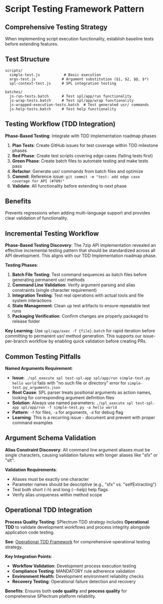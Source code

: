 # Script Testing Framework Pattern

## Comprehensive Testing Strategy

When implementing script execution functionality, establish baseline tests before extending features.

## Test Structure
```
scripts/
  simple-test.js           # Basic execution
  args-test.js            # Argument substitution ($1, $2, $@, $*)
  spl-context-test.js     # SPL integration testing

batches/
  js-run-tests.batch      # Test spl/app/run functionality
  js-wrap-tests.batch     # Test spl/app/wrap functionality  
  js-wrapped-execution-tests.batch  # Test generated usr/ commands
  js-help-tests.batch     # Test help functionality
```

## Testing Workflow (TDD Integration)

**Phase-Based Testing**: Integrate with TDD Implementation roadmap phases
1. **Plan Tests**: Create GitHub issues for test coverage within TDD milestone phases
2. **Red Phase**: Create test scripts covering edge cases (failing tests first)
3. **Green Phase**: Create batch files to automate testing and make tests pass
4. **Refactor**: Generate usr/ commands from batch files and optimize
5. **Commit**: Reference issue: `git commit -m "test: add edge case coverage for API (#789)"`
6. **Validate**: All functionality before extending to next phase

## Benefits
Prevents regressions when adding multi-language support and provides clear validation of functionality.

## Incremental Testing Workflow

**Phase-Based Testing Discovery**: The 7zip API implementation revealed an effective incremental testing pattern that should be standardized across all API development. This aligns with our TDD Implementation roadmap phase.

**Testing Phases**:
1. **Batch File Testing**: Test command sequences as batch files before generating permanent usr/ methods
2. **Command Line Validation**: Verify argument parsing and alias constraints (single character requirement)
3. **Integration Testing**: Test real operations with actual tools and file system interactions
4. **State Management**: Clean up test artifacts to ensure repeatable test runs
5. **Packaging Verification**: Confirm changes are properly packaged to release folder

**Key Learning**: Use `spl/app/exec -f {file}.batch` for rapid iteration before committing to permanent usr/ method generation. This supports our issue-per-branch workflow by enabling quick validation before creating PRs.

## Common Testing Pitfalls

**Named Arguments Requirement**: 
- **Issue**: `./spl_execute spl test-spl-app spl/app/run simple-test.py hello world` fails with "no such file or directory" error for `simple-test.py_arguments.json`
- **Root Cause**: SPL parser treats positional arguments as action names, looking for corresponding argument definition files
- **Solution**: Always use named parameters: `./spl_execute spl test-spl-app spl/app/run -f simple-test.py -a hello world`
- **Pattern**: `-f` for files, `-a` for arguments, `-d` for debug flag
- **Learning**: This is a recurring issue - document and prevent with proper command examples

## Argument Schema Validation

**Alias Constraint Discovery**: All command line argument aliases must be single characters, causing validation failures with longer aliases like "sfx" or "slt".

**Validation Requirements**:
- Aliases must be exactly one character
- Parameter names should be descriptive (e.g., "sfx" vs. "selfExtracting")
- Test both short (-h) and long (--help) help flags
- Verify alias uniqueness within method scope

## Operational TDD Integration

**Process Quality Testing**: SPlectrum TDD strategy includes **Operational TDD** to validate development workflows and process integrity alongside application code testing.

**See**: [Operational TDD Framework](./operational-tdd-framework.md) for comprehensive operational testing strategy.

**Key Integration Points**:
- **Workflow Validation**: Development process execution testing
- **Compliance Testing**: MANDATORY rule adherence validation  
- **Environment Health**: Development environment reliability checks
- **Recovery Testing**: Operational failure detection and recovery

**Benefits**: Ensures both **code quality** and **process quality** for comprehensive SPlectrum platform reliability.